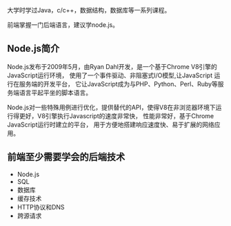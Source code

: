 大学时学过Java，c/c++，数据结构，数据库等一系列课程。

前端掌握一门后端语言，建议学node.js。

## Node.js简介
Node.js发布于2009年5月，由Ryan Dahl开发，是一个基于Chrome V8引擎的JavaScript运行环境，
使用了一个事件驱动、非阻塞式I/O模型,让JavaScript 运行在服务端的开发平台，
它让JavaScript成为与PHP、Python、Perl、Ruby等服务端语言平起平坐的脚本语言。

Node.js对一些特殊用例进行优化，提供替代的API，使得V8在非浏览器环境下运行得更好，V8引擎执行Javascript的速度非常快，
性能非常好，基于Chrome JavaScript运行时建立的平台， 用于方便地搭建响应速度快、易于扩展的网络应用。

## 前端至少需要学会的后端技术
- Node.js
- SQL
- 数据库
- 缓存技术
- HTTP协议和DNS
- 跨源请求


<Valine></Valine>
<Notice></Notice>